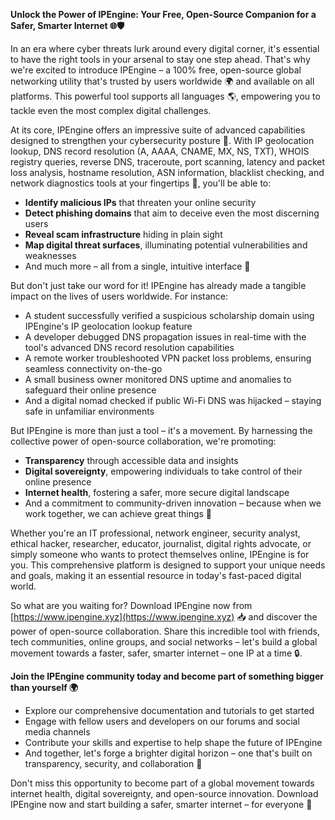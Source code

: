 **Unlock the Power of IPEngine: Your Free, Open-Source Companion for a Safer, Smarter Internet 🌐🛡️**

In an era where cyber threats lurk around every digital corner, it's essential to have the right tools in your arsenal to stay one step ahead. That's why we're excited to introduce IPEngine – a 100% free, open-source global networking utility that's trusted by users worldwide 🌍 and available on all platforms. This powerful tool supports all languages 🌎, empowering you to tackle even the most complex digital challenges.

At its core, IPEngine offers an impressive suite of advanced capabilities designed to strengthen your cybersecurity posture 🔐. With IP geolocation lookup, DNS record resolution (A, AAAA, CNAME, MX, NS, TXT), WHOIS registry queries, reverse DNS, traceroute, port scanning, latency and packet loss analysis, hostname resolution, ASN information, blacklist checking, and network diagnostics tools at your fingertips 📡, you'll be able to:

* **Identify malicious IPs** that threaten your online security
* **Detect phishing domains** that aim to deceive even the most discerning users
* **Reveal scam infrastructure** hiding in plain sight
* **Map digital threat surfaces**, illuminating potential vulnerabilities and weaknesses
* And much more – all from a single, intuitive interface 🚀

But don't just take our word for it! IPEngine has already made a tangible impact on the lives of users worldwide. For instance:

* A student successfully verified a suspicious scholarship domain using IPEngine's IP geolocation lookup feature
* A developer debugged DNS propagation issues in real-time with the tool's advanced DNS record resolution capabilities
* A remote worker troubleshooted VPN packet loss problems, ensuring seamless connectivity on-the-go
* A small business owner monitored DNS uptime and anomalies to safeguard their online presence
* And a digital nomad checked if public Wi-Fi DNS was hijacked – staying safe in unfamiliar environments

But IPEngine is more than just a tool – it's a movement. By harnessing the collective power of open-source collaboration, we're promoting:

* **Transparency** through accessible data and insights
* **Digital sovereignty**, empowering individuals to take control of their online presence
* **Internet health**, fostering a safer, more secure digital landscape
* And a commitment to community-driven innovation – because when we work together, we can achieve great things 🌟

Whether you're an IT professional, network engineer, security analyst, ethical hacker, researcher, educator, journalist, digital rights advocate, or simply someone who wants to protect themselves online, IPEngine is for you. This comprehensive platform is designed to support your unique needs and goals, making it an essential resource in today's fast-paced digital world.

So what are you waiting for? Download IPEngine now from [https://www.ipengine.xyz](https://www.ipengine.xyz) 📥 and discover the power of open-source collaboration. Share this incredible tool with friends, tech communities, online groups, and social networks – let's build a global movement towards a faster, safer, smarter internet – one IP at a time 🔒.

**Join the IPEngine community today and become part of something bigger than yourself 🌍**

* Explore our comprehensive documentation and tutorials to get started
* Engage with fellow users and developers on our forums and social media channels
* Contribute your skills and expertise to help shape the future of IPEngine
* And together, let's forge a brighter digital horizon – one that's built on transparency, security, and collaboration 🔑

Don't miss this opportunity to become part of a global movement towards internet health, digital sovereignty, and open-source innovation. Download IPEngine now and start building a safer, smarter internet – for everyone 🌟